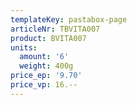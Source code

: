 ```yaml
---
templateKey: pastabox-page
articleNr: TBVITA007
product: BVITA007
units:
  amount: '6'
  weight: 400g
price_ep: '9.70'
price_vp: 16.--
---
```


